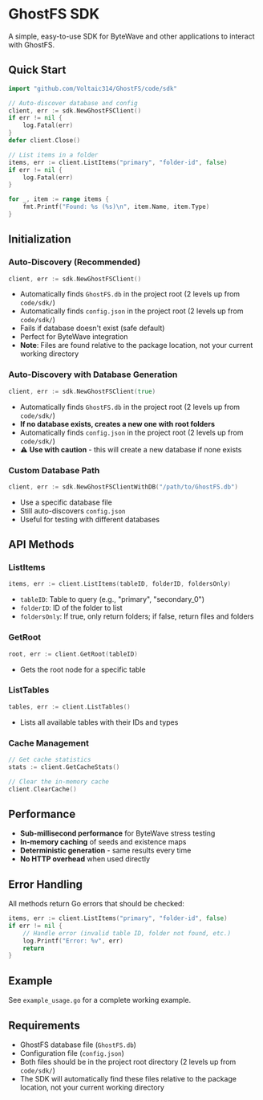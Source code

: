 # GhostFS SDK

A simple, easy-to-use SDK for ByteWave and other applications to interact with GhostFS.

## Quick Start

```go
import "github.com/Voltaic314/GhostFS/code/sdk"

// Auto-discover database and config
client, err := sdk.NewGhostFSClient()
if err != nil {
    log.Fatal(err)
}
defer client.Close()

// List items in a folder
items, err := client.ListItems("primary", "folder-id", false)
if err != nil {
    log.Fatal(err)
}

for _, item := range items {
    fmt.Printf("Found: %s (%s)\n", item.Name, item.Type)
}
```

## Initialization

### Auto-Discovery (Recommended)
```go
client, err := sdk.NewGhostFSClient()
```
- Automatically finds `GhostFS.db` in the project root (2 levels up from `code/sdk/`)
- Automatically finds `config.json` in the project root (2 levels up from `code/sdk/`)
- Fails if database doesn't exist (safe default)
- Perfect for ByteWave integration
- **Note**: Files are found relative to the package location, not your current working directory

### Auto-Discovery with Database Generation
```go
client, err := sdk.NewGhostFSClient(true)
```
- Automatically finds `GhostFS.db` in the project root (2 levels up from `code/sdk/`)
- **If no database exists, creates a new one with root folders**
- Automatically finds `config.json` in the project root (2 levels up from `code/sdk/`)
- ⚠️ **Use with caution** - this will create a new database if none exists

### Custom Database Path
```go
client, err := sdk.NewGhostFSClientWithDB("/path/to/GhostFS.db")
```
- Use a specific database file
- Still auto-discovers `config.json`
- Useful for testing with different databases

## API Methods

### ListItems
```go
items, err := client.ListItems(tableID, folderID, foldersOnly)
```
- `tableID`: Table to query (e.g., "primary", "secondary_0")
- `folderID`: ID of the folder to list
- `foldersOnly`: If true, only return folders; if false, return files and folders

### GetRoot
```go
root, err := client.GetRoot(tableID)
```
- Gets the root node for a specific table

### ListTables
```go
tables, err := client.ListTables()
```
- Lists all available tables with their IDs and types

### Cache Management
```go
// Get cache statistics
stats := client.GetCacheStats()

// Clear the in-memory cache
client.ClearCache()
```

## Performance

- **Sub-millisecond performance** for ByteWave stress testing
- **In-memory caching** of seeds and existence maps
- **Deterministic generation** - same results every time
- **No HTTP overhead** when used directly

## Error Handling

All methods return Go errors that should be checked:

```go
items, err := client.ListItems("primary", "folder-id", false)
if err != nil {
    // Handle error (invalid table ID, folder not found, etc.)
    log.Printf("Error: %v", err)
    return
}
```

## Example

See `example_usage.go` for a complete working example.

## Requirements

- GhostFS database file (`GhostFS.db`)
- Configuration file (`config.json`)
- Both files should be in the project root directory (2 levels up from `code/sdk/`)
- The SDK will automatically find these files relative to the package location, not your current working directory

